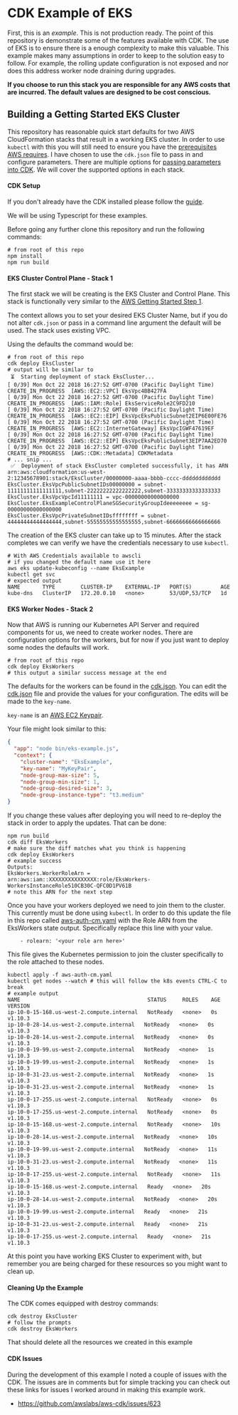 # CDK Example of EKS

First, this is an *example*. This is not production ready. The point of this
repository is demonstrate some of the features available with CDK. The use of
EKS is to ensure there is a enough complexity to make this valuable. This
example makes many assumptions in order to keep to the solution easy to follow.
For example, the rolling update configuration is not exposed and nor does this
address worker node draining during upgrades. 

**If you choose to run this stack you are responsible for any AWS costs that
are incurred. The default values are designed to be cost conscious.**

## Building a Getting Started EKS Cluster

This repository has reasonable quick start defaults for two AWS CloudFormation
stacks that result in a working EKS cluster. In order to use `kubectl` with this
you will still need to ensure you have the [prerequisites AWS
requires](https://docs.aws.amazon.com/eks/latest/userguide/configure-kubectl.html).
I have chosen to use the `cdk.json` file to pass in and configure parameters.
There are multiple options for [passing parameters into CDK](https://awslabs.github.io/aws-cdk/passing-in-data.html).
We will cover the supported options in each stack.

#### CDK Setup

If you don't already have the CDK installed please follow the
[guide](https://awslabs.github.io/aws-cdk/getting-started.html).

We will be using Typescript for these examples.

Before going any further clone this repository and run the following commands:

```
# from root of this repo
npm install
npm run build
```

#### EKS Cluster Control Plane - Stack 1

The first stack we will be creating is the EKS Cluster and Control Plane. This
stack is functionally very similar to the [AWS Getting Started Step 1](https://docs.aws.amazon.com/eks/latest/userguide/getting-started.html#eks-create-cluster). 

The context allows you to set your desired EKS Cluster Name, but if you do not
alter `cdk.json` or pass in a command line argument the default will be used.
The stack uses existing VPC.

Using the defaults the command would be: 

```
# from root of this repo
cdk deploy EksCluster
# output will be similar to
 ⏳  Starting deployment of stack EksCluster...
[ 0/39] Mon Oct 22 2018 16:27:52 GMT-0700 (Pacific Daylight Time)  CREATE_IN_PROGRESS  [AWS::EC2::VPC] EksVpc4BB427FA
[ 0/39] Mon Oct 22 2018 16:27:52 GMT-0700 (Pacific Daylight Time)  CREATE_IN_PROGRESS  [AWS::IAM::Role] EksServiceRole2C9FD210
[ 0/39] Mon Oct 22 2018 16:27:52 GMT-0700 (Pacific Daylight Time)  CREATE_IN_PROGRESS  [AWS::EC2::EIP] EksVpcEksPublicSubnet2EIP6E00FE76
[ 0/39] Mon Oct 22 2018 16:27:52 GMT-0700 (Pacific Daylight Time)  CREATE_IN_PROGRESS  [AWS::EC2::InternetGateway] EksVpcIGWF47619EF
[ 0/39] Mon Oct 22 2018 16:27:52 GMT-0700 (Pacific Daylight Time)  CREATE_IN_PROGRESS  [AWS::EC2::EIP] EksVpcEksPublicSubnet3EIP7AA2ED70
[ 0/39] Mon Oct 22 2018 16:27:52 GMT-0700 (Pacific Daylight Time)  CREATE_IN_PROGRESS  [AWS::CDK::Metadata] CDKMetadata
# ... snip ...
 ✅  Deployment of stack EksCluster completed successfully, it has ARN arn:aws:cloudformation:us-west-2:12345678901:stack/EksCluster/00000000-aaaa-bbbb-cccc-dddddddddddd
EksCluster.EksVpcPublicSubnetIDs00000000 = subnet-11111111111111111,subnet-22222222222222222,subnet-33333333333333333
EksCluster.EksVpcVpcId11111111 = vpc-00000000000000000
EksCluster.EksExampleControlPlaneSGSecurityGroupIdeeeeeeee = sg-00000000000000000
EksCluster.EksVpcPrivateSubnetIDsffffffff = subnet-44444444444444444,subnet-55555555555555555,subnet-66666666666666666
```

The creation of the EKS cluster can take up to 15 minutes. After the stack
completes we can verify we have the credentials necessary to use `kubectl`.

```
# With AWS Credentials available to awscli
# if you changed the default name use it here
aws eks update-kubeconfig --name EksExample
kubectl get svc
# expected output
NAME       TYPE        CLUSTER-IP    EXTERNAL-IP   PORT(S)         AGE
kube-dns   ClusterIP   172.20.0.10   <none>        53/UDP,53/TCP   1d
```

#### EKS Worker Nodes - Stack 2

Now that AWS is running our Kubernetes API Server and required components for
us, we need to create worker nodes. There are configuration options for the
workers, but for now if you just want to deploy some nodes the defaults will
work.

```
# from root of this repo
cdk deploy EksWorkers
# this output a similar success message at the end
```

The defaults for the workers can be found in the [cdk.json](cdk.json). You can edit the [cdk.json](cdk.json)
file and provide the values for your configuration. The edits will be made to the `key-name`. 

`key-name` is an [AWS EC2 Keypair](https://docs.aws.amazon.com/AWSEC2/latest/UserGuide/ec2-key-pairs.html).

Your file might look similar to this: 

```json
{
  "app": "node bin/eks-example.js",
  "context": {
    "cluster-name": "EksExample",
    "key-name": "MyKeyPair",
    "node-group-max-size": 5,
    "node-group-min-size": 1,
    "node-group-desired-size": 3,
    "node-group-instance-type": "t3.medium"
}
```

If you change these values after deploying you will need to re-deploy the stack
in order to apply the updates. That can be done:

```
npm run build
cdk diff EksWorkers
# make sure the diff matches what you think is happening
cdk deploy EksWorkers
# example success 
Outputs:
EksWorkers.WorkerRoleArn = arn:aws:iam::XXXXXXXXXXXXXXX:role/EksWorkers-WorkersInstanceRole510CB30C-QFC0D1PV61B
# note this ARN for the next step
```

Once you have your workers deployed we need to join them to the cluster. This
currently must be done using `kubectl`. In order to do this update the file in
this repo called [aws-auth-cm.yaml](aws-auth-cm.yaml) with the Role ARN from the
EksWorkers state output. Specifically replace this line with your value.

```
    - rolearn: '<your role arn here>'
```

This file gives the Kubernetes permission to join the cluster specifically to
the role attached to these nodes.

```
kubectl apply -f aws-auth-cm.yaml
kubectl get nodes --watch # this will follow the k8s events CTRL-C to break
# example output
NAME                                        STATUS     ROLES    AGE   VERSION
ip-10-0-15-168.us-west-2.compute.internal   NotReady   <none>   0s    v1.10.3
ip-10-0-28-14.us-west-2.compute.internal   NotReady   <none>   0s    v1.10.3
ip-10-0-28-14.us-west-2.compute.internal   NotReady   <none>   0s    v1.10.3
ip-10-0-19-99.us-west-2.compute.internal   NotReady   <none>   1s    v1.10.3
ip-10-0-19-99.us-west-2.compute.internal   NotReady   <none>   1s    v1.10.3
ip-10-0-31-23.us-west-2.compute.internal   NotReady   <none>   1s    v1.10.3
ip-10-0-31-23.us-west-2.compute.internal   NotReady   <none>   1s    v1.10.3
ip-10-0-17-255.us-west-2.compute.internal   NotReady   <none>   0s    v1.10.3
ip-10-0-17-255.us-west-2.compute.internal   NotReady   <none>   0s    v1.10.3
ip-10-0-15-168.us-west-2.compute.internal   NotReady   <none>   10s   v1.10.3
ip-10-0-28-14.us-west-2.compute.internal   NotReady   <none>   10s   v1.10.3
ip-10-0-19-99.us-west-2.compute.internal   NotReady   <none>   11s   v1.10.3
ip-10-0-31-23.us-west-2.compute.internal   NotReady   <none>   11s   v1.10.3
ip-10-0-17-255.us-west-2.compute.internal   NotReady   <none>   11s   v1.10.3
ip-10-0-15-168.us-west-2.compute.internal   Ready   <none>   20s   v1.10.3
ip-10-0-28-14.us-west-2.compute.internal   NotReady   <none>   20s   v1.10.3
ip-10-0-19-99.us-west-2.compute.internal   Ready   <none>   21s   v1.10.3
ip-10-0-31-23.us-west-2.compute.internal   Ready   <none>   21s   v1.10.3
ip-10-0-17-255.us-west-2.compute.internal   Ready   <none>   21s   v1.10.3
```

At this point you have working EKS Cluster to experiment with, but remember you
are being charged for these resources so you might want to clean up.

#### Cleaning Up the Example

The CDK comes equipped with destroy commands:

```
cdk destroy EksCluster
# follow the prompts
cdk destroy EksWorkers
```

That should delete all the resources we created in this example

#### CDK Issues 

During the development of this example I noted a couple of issues with the CDK.
The issues are in comments but for simple tracking you can check out these links
for issues I worked around in making this example work.
 * https://github.com/awslabs/aws-cdk/issues/623